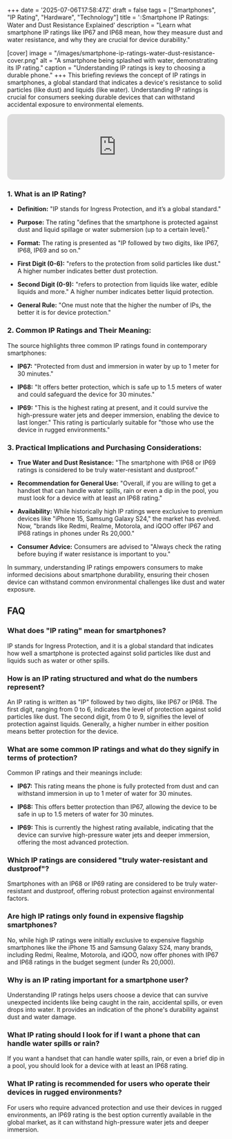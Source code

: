 +++
date = '2025-07-06T17:58:47Z'
draft = false
tags = ["Smartphones", "IP Rating", "Hardware", "Technology"]
title = '💧Smartphone IP Ratings: Water and Dust Resistance Explained'
description = "Learn what smartphone IP ratings like IP67 and IP68 mean, how they measure dust and water resistance, and why they are crucial for device durability."

[cover]
  image = "/images/smartphone-ip-ratings-water-dust-resistance-cover.png"
  alt = "A smartphone being splashed with water, demonstrating its IP rating."
  caption = "Understanding IP ratings is key to choosing a durable phone."
+++
This briefing reviews the concept of IP ratings in smartphones, a global standard that indicates a device's resistance to solid particles (like dust) and liquids (like water). Understanding IP ratings is crucial for consumers seeking durable devices that can withstand accidental exposure to environmental elements.
<iframe style="border-radius:12px" src="https://open.spotify.com/embed/episode/3LKxAHLzXyr8UWM2GOie9Z?utm_source=generator" width="100%" height="152" frameBorder="0" allowfullscreen="" allow="autoplay; clipboard-write; encrypted-media; fullscreen; picture-in-picture" loading="lazy"></iframe>

### 1\. What is an IP Rating?

*   **Definition:** "IP stands for Ingress Protection, and it’s a global standard."
    
*   **Purpose:** The rating "defines that the smartphone is protected against dust and liquid spillage or water submersion (up to a certain level)."
    
*   **Format:** The rating is presented as "IP followed by two digits, like IP67, IP68, IP69 and so on."
    
*   **First Digit (0-6):** "refers to the protection from solid particles like dust." A higher number indicates better dust protection.
    
*   **Second Digit (0-9):** "refers to protection from liquids like water, edible liquids and more." A higher number indicates better liquid protection.
    
*   **General Rule:** "One must note that the higher the number of IPs, the better it is for device protection."
    

### 2\. Common IP Ratings and Their Meaning:

The source highlights three common IP ratings found in contemporary smartphones:

*   **IP67:** "Protected from dust and immersion in water by up to 1 meter for 30 minutes."
    
*   **IP68:** "It offers better protection, which is safe up to 1.5 meters of water and could safeguard the device for 30 minutes."
    
*   **IP69:** "This is the highest rating at present, and it could survive the high-pressure water jets and deeper immersion, enabling the device to last longer." This rating is particularly suitable for "those who use the device in rugged environments."
    

### 3\. Practical Implications and Purchasing Considerations:

*   **True Water and Dust Resistance:** "The smartphone with IP68 or IP69 ratings is considered to be truly water-resistant and dustproof."
    
*   **Recommendation for General Use:** "Overall, if you are willing to get a handset that can handle water spills, rain or even a dip in the pool, you must look for a device with at least an IP68 rating."
    
*   **Availability:** While historically high IP ratings were exclusive to premium devices like "iPhone 15, Samsung Galaxy S24," the market has evolved. Now, "brands like Redmi, Realme, Motorola, and iQOO offer IP67 and IP68 ratings in phones under Rs 20,000."
    
*   **Consumer Advice:** Consumers are advised to "Always check the rating before buying if water resistance is important to you."
    

In summary, understanding IP ratings empowers consumers to make informed decisions about smartphone durability, ensuring their chosen device can withstand common environmental challenges like dust and water exposure.

## FAQ

### What does "IP rating" mean for smartphones?

IP stands for Ingress Protection, and it is a global standard that indicates how well a smartphone is protected against solid particles like dust and liquids such as water or other spills.

### How is an IP rating structured and what do the numbers represent?

An IP rating is written as "IP" followed by two digits, like IP67 or IP68. The first digit, ranging from 0 to 6, indicates the level of protection against solid particles like dust. The second digit, from 0 to 9, signifies the level of protection against liquids. Generally, a higher number in either position means better protection for the device.

### What are some common IP ratings and what do they signify in terms of protection?

Common IP ratings and their meanings include:

*   **IP67:** This rating means the phone is fully protected from dust and can withstand immersion in up to 1 meter of water for 30 minutes.
    
*   **IP68:** This offers better protection than IP67, allowing the device to be safe in up to 1.5 meters of water for 30 minutes.
    
*   **IP69:** This is currently the highest rating available, indicating that the device can survive high-pressure water jets and deeper immersion, offering the most advanced protection.
    

### Which IP ratings are considered "truly water-resistant and dustproof"?

Smartphones with an IP68 or IP69 rating are considered to be truly water-resistant and dustproof, offering robust protection against environmental factors.

### Are high IP ratings only found in expensive flagship smartphones?

No, while high IP ratings were initially exclusive to expensive flagship smartphones like the iPhone 15 and Samsung Galaxy S24, many brands, including Redmi, Realme, Motorola, and iQOO, now offer phones with IP67 and IP68 ratings in the budget segment (under Rs 20,000).

### Why is an IP rating important for a smartphone user?

Understanding IP ratings helps users choose a device that can survive unexpected incidents like being caught in the rain, accidental spills, or even drops into water. It provides an indication of the phone's durability against dust and water damage.

### What IP rating should I look for if I want a phone that can handle water spills or rain?

If you want a handset that can handle water spills, rain, or even a brief dip in a pool, you should look for a device with at least an IP68 rating.

### What IP rating is recommended for users who operate their devices in rugged environments?

For users who require advanced protection and use their devices in rugged environments, an IP69 rating is the best option currently available in the global market, as it can withstand high-pressure water jets and deeper immersion.
